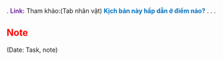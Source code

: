.
<span style="font-weight:bold; color:rgb(112, 48, 160)">Link:</span>
Tham khảo:(Tab nhân vật)
<span style="font-weight:bold; color:rgb(0, 112, 192)">Kịch bản này hấp dẫn ở điểm nào?</span>
.
.
.
## <span style="color:rgb(255, 0, 0)">Note</span> 
(Date: Task, note)